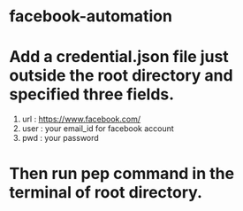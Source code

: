 # facebook-automation

# Add a credential.json file just outside the root directory and specified three fields.

1. url : https://www.facebook.com/
2. user : your email_id for facebook account
3. pwd : your password

# Then run pep command in the terminal of root directory.
